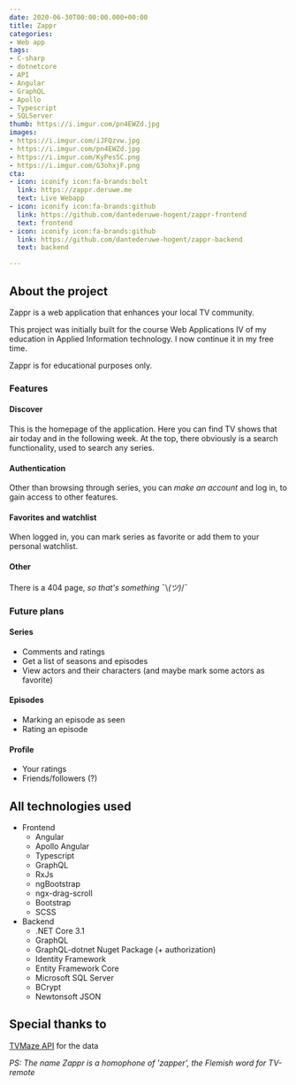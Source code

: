 ```yaml
---
date: 2020-06-30T00:00:00.000+00:00
title: Zappr
categories:
- Web app
tags:
- C-sharp
- dotnetcore
- API
- Angular
- GraphQL
- Apollo
- Typescript
- SQLServer
thumb: https://i.imgur.com/pn4EWZd.jpg
images:
- https://i.imgur.com/iJFQzvw.jpg
- https://i.imgur.com/pn4EWZd.jpg
- https://i.imgur.com/KyPes5C.png
- https://i.imgur.com/G3ohxjF.png
cta:
- icon: iconify icon:fa-brands:bolt
  link: https://zappr.deruwe.me
  text: Live Webapp
- icon: iconify icon:fa-brands:github
  link: https://github.com/dantederuwe-hogent/zappr-frontend
  text: frontend
- icon: iconify icon:fa-brands:github
  link: https://github.com/dantederuwe-hogent/zappr-backend
  text: backend

---
```

## About the project

Zappr is a web application that enhances your local TV community.

This project was initially built for the course Web Applications IV of my education in Applied Information technology. I now continue it in my free time.  
  
Zappr is for educational purposes only.

### Features

#### Discover

This is the homepage of the application. Here you can find TV shows that air today and in the following week. At the top, there obviously is a search functionality, used to search any series.

#### Authentication

Other than browsing through series, you can _make an account_ and log in, to gain access to other features.

#### Favorites and watchlist

When logged in, you can mark series as favorite or add them to your personal watchlist.

#### Other

There is a 404 page, _so that's something_ ¯\\_(ツ)_/¯

### Future plans

#### Series

* Comments and ratings
* Get a list of seasons and episodes
* View actors and their characters (and maybe mark some actors as favorite)

#### Episodes

* Marking an episode as seen
* Rating an episode

#### Profile

* Your ratings
* Friends/followers (?)

## All technologies used

* Frontend
  * Angular
  * Apollo Angular
  * Typescript
  * GraphQL
  * RxJs
  * ngBootstrap
  * ngx-drag-scroll
  * Bootstrap
  * SCSS
* Backend
  * .NET Core 3.1
  * GraphQL
  * GraphQL-dotnet Nuget Package (+ authorization)
  * Identity Framework
  * Entity Framework Core
  * Microsoft SQL Server
  * BCrypt
  * Newtonsoft JSON

## Special thanks to

[TVMaze API](https://www.tvmaze.com/api) for the data

_PS: The name Zappr is a homophone of 'zapper', the Flemish word for TV-remote_